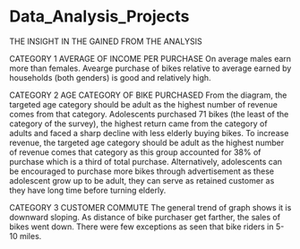 # Data_Analysis_Projects
THE INSIGHT IN THE GAINED FROM THE ANALYSIS 

CATEGORY 1
AVERAGE OF INCOME PER PURCHASE
On average males earn more than females. Avearge purchase of bikes relative to average earned by households (both genders) is good and relatively high. 


CATEGORY 2
AGE CATEGORY OF BIKE PURCHASED
From the diagram, the targeted age category should be adult as the highest number of revenue comes from that category. Adolescents purchased 71 bikes (the least of the category of the survey), the highest return came from the category of adults and faced a sharp decline with less elderly buying bikes.
To increase revenue, the targeted age category should be adult as the highest number of revenue comes that category as this group accounted for 38% of purchase which is a third of total purchase. Alternatively, adolescents can be encouraged to purchase more bikes through advertisement as these adolescent grow up to be adult, they can serve as retained customer as they have long time before turning elderly.


CATEGORY 3
CUSTOMER COMMUTE
The general trend of graph shows it is downward sloping. As distance of bike purchaser get farther, the sales of bikes went down. There were few exceptions as seen that bike riders in 5-10 miles.
